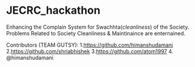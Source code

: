 # JECRC_hackathon
Enhancing the Complain System for Swachhta(*cleanliness*) of the Society.
Problems Related to Society Cleanliness & Maintinaince are enternained.

Contributors (TEAM GUTSY):
1.https://github.com/himanshudamani
2.https://github.com/shriabhishek
3.https://github.com/atom1997
4. @himanshudamani
